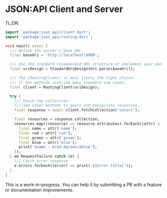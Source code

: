 # JSON:API Client and Server

TL;DR:
```dart
import 'package:json_api/client.dart';
import 'package:json_api/routing.dart';

void main() async {
  /// Define the server's base URL
  final baseUri = 'http://localhost:8080';

  /// Use the standard recommended URL structure or implement your own
  final uriDesign = StandardUriDesign(Uri.parse(baseUri));

  /// The [RoutingClient] is most likely the right choice.
  /// It has methods covering many standard use cases.
  final client = RoutingClient(uriDesign);

  try {
    /// Fetch the collection.
    /// See other methods to query and manipulate resources.
    final response = await client.fetchCollection('colors');

    final resources = response.collection;
    resources.map((resource) => resource.attributes).forEach((attr) {
      final name = attr['name'];
      final red = attr['red'];
      final green = attr['green'];
      final blue = attr['blue'];
      print('$name - $red:$green:$blue');
    });
  } on RequestFailure catch (e) {
    /// Catch error response
    e.errors.forEach((error) => print('${error.title}'));
  }
}
```
This is a work-in-progress. You can help it by submitting a PR with a feature or documentation improvements.


[JSON:API]: https://jsonapi.org
